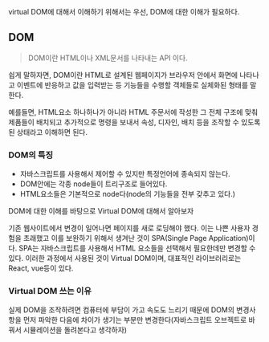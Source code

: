 virtual DOM에 대해서 이해하기 위해서는 우선, DOM에 대한 이해가 필요하다.

## DOM

> DOM이란 HTML이나 XML문서를 나타내는 API 이다.

쉽게 말하자면, DOM이란 HTML로 설계된 웹페이지가 브라우저 안에서 화면에 나타나고 이벤트에 반응하고 값을 입력받는 등 기능들을 수행할 객체들로 실체화된 형태를 말한다.

예를들면, HTML요소 하나하나가 아니라 HTML 주문서에 작성한 그 전체 구조에 맞춰 제품들이 배치되고 추가적으로 명령을 보내서 속성, 디자인, 배치 등을 조작할 수 있도록 된 상태라고 이해하면 된다.

### DOM의 특징

- 자바스크립트를 사용해서 제어할 수 있지만 특정언어에 종속되지 않는다.
- DOM안에는 각종 node들이 트리구조로 들어있다.
- HTML요소들은 기본적으로 node다(node의 기능들을 전부 갖추고 있다.)

DOM에 대한 이해를 바탕으로 Virtual DOM에 대해서 알아보자

기존 웹사이트에서 변경이 일어나면 페이지를 새로 로딩해야 했다. 이는 나쁜 사용자 경험을 초래했고 이를 보완하기 위해서 생겨난 것이 SPA(Single Page Application)이다. SPA는 자바스크립트를 사용해서 HTML 요소들을 선택해서 필요한데만 변경할 수 있다. 이러한 과정에서 사용된 것이 Virtual DOM이며, 대표적인 라이브러리로는 React, vue등이 있다. 

### Virtual DOM 쓰는 이유

실제 DOM을 조작하려면 컴퓨터에 부담이 가고 속도도 느리기 때문에 DOM의 변경사항을 먼저 파악한 다음에 차이가 생기는 부분만 변경한다(자바스크립트 오브젝트로 바꿔서 시뮬레이션을 돌려본다고 생각하자)
